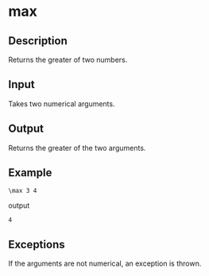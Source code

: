 max
===

## Description

Returns the greater of two numbers.

## Input

Takes two numerical arguments.

## Output

Returns the greater of the two arguments.

## Example

    \max 3 4

output

    4

## Exceptions

If the arguments are not numerical, an exception is thrown.
